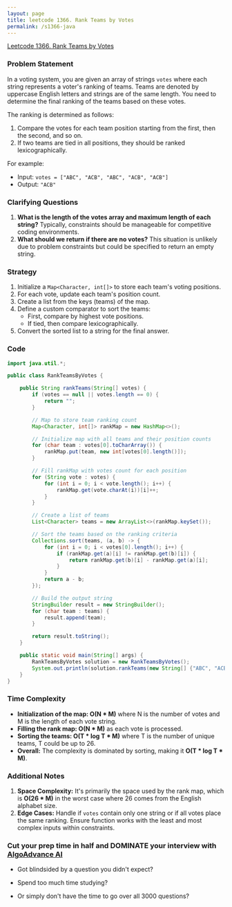 ```yaml
---
layout: page
title: leetcode 1366. Rank Teams by Votes
permalink: /s1366-java
---
```

[Leetcode 1366. Rank Teams by Votes](https://algoadvance.github.io/algoadvance/l1366)
### Problem Statement
In a voting system, you are given an array of strings `votes` where each string represents a voter's ranking of teams. Teams are denoted by uppercase English letters and strings are of the same length. You need to determine the final ranking of the teams based on these votes.

The ranking is determined as follows:
1. Compare the votes for each team position starting from the first, then the second, and so on.
2. If two teams are tied in all positions, they should be ranked lexicographically.

For example:
- Input: `votes = ["ABC", "ACB", "ABC", "ACB", "ACB"]`
- Output: `"ACB"`

### Clarifying Questions
1. **What is the length of the votes array and maximum length of each string?**
   Typically, constraints should be manageable for competitive coding environments.
2. **What should we return if there are no votes?**
   This situation is unlikely due to problem constraints but could be specified to return an empty string.

### Strategy
1. Initialize a `Map<Character, int[]>` to store each team's voting positions.
2. For each vote, update each team's position count.
3. Create a list from the keys (teams) of the map.
4. Define a custom comparator to sort the teams:
   - First, compare by highest vote positions.
   - If tied, then compare lexicographically.
5. Convert the sorted list to a string for the final answer.

### Code

```java
import java.util.*;

public class RankTeamsByVotes {

    public String rankTeams(String[] votes) {
        if (votes == null || votes.length == 0) {
            return "";
        }

        // Map to store team ranking count
        Map<Character, int[]> rankMap = new HashMap<>();

        // Initialize map with all teams and their position counts
        for (char team : votes[0].toCharArray()) {
            rankMap.put(team, new int[votes[0].length()]);
        }

        // Fill rankMap with votes count for each position
        for (String vote : votes) {
            for (int i = 0; i < vote.length(); i++) {
                rankMap.get(vote.charAt(i))[i]++;
            }
        }

        // Create a list of teams
        List<Character> teams = new ArrayList<>(rankMap.keySet());

        // Sort the teams based on the ranking criteria
        Collections.sort(teams, (a, b) -> {
            for (int i = 0; i < votes[0].length(); i++) {
                if (rankMap.get(a)[i] != rankMap.get(b)[i]) {
                    return rankMap.get(b)[i] - rankMap.get(a)[i];
                }
            }
            return a - b;
        });

        // Build the output string
        StringBuilder result = new StringBuilder();
        for (char team : teams) {
            result.append(team);
        }

        return result.toString();
    }

    public static void main(String[] args) {
        RankTeamsByVotes solution = new RankTeamsByVotes();
        System.out.println(solution.rankTeams(new String[] {"ABC", "ACB", "ABC", "ACB", "ACB"}));  // Output: "ACB"
    }
}
```

### Time Complexity
- **Initialization of the map: O(N * M)** where N is the number of votes and M is the length of each vote string.
- **Filling the rank map: O(N * M)** as each vote is processed.
- **Sorting the teams: O(T * log T * M)** where T is the number of unique teams, T could be up to 26.
- **Overall:** The complexity is dominated by sorting, making it **O(T * log T * M)**.

### Additional Notes
1. **Space Complexity:** It's primarily the space used by the rank map, which is **O(26 * M)** in the worst case where 26 comes from the English alphabet size.
2. **Edge Cases:** Handle if `votes` contain only one string or if all votes place the same ranking. Ensure function works with the least and most complex inputs within constraints.


### Cut your prep time in half and DOMINATE your interview with [AlgoAdvance AI](https://algoAdvance.com)

- Got blindsided by a question you didn't expect?

- Spend too much time studying?

- Or simply don't have the time to go over all 3000 questions?

